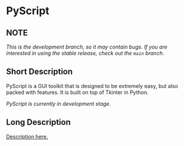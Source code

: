 # PyScript

## NOTE
*This is the development branch, so it may contain bugs. If you are interested in using the stable release, check out the `main` branch.*

## Short Description
PyScript is a GUI toolkit that is designed to be extremely easy, but also packed with features. It is built on top of Tkinter in Python.


<i>PyScript is currently in development stage.</i>

## Long Description
[Description here.](https://pyscriptgui.wordpress.com)
